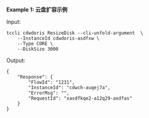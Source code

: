 **Example 1: 云盘扩容示例**



Input: 

```
tccli cdwdoris ResizeDisk --cli-unfold-argument  \
    --InstanceId cdwdoris-asdfxw \
    --Type CORE \
    --DiskSize 3000
```

Output: 
```
{
    "Response": {
        "FlowId": "1231",
        "InstanceId": "cdwch-auqej7a",
        "ErrorMsg": "",
        "RequestId": "xasdfkqe2-a12q29-axdfas"
    }
}
```


